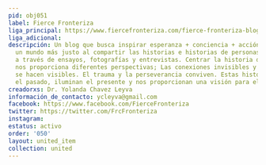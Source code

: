 ```yaml
---
pid: obj051
label: Fierce Fronteriza
liga_principal: https://www.fiercefronteriza.com/fierce-fronteriza-blog
liga_adicional: 
descripción: Un blog que busca inspirar esperanza + conciencia + acción para crear
  un mundo más justo al compartir las historias e historias de personas de la frontera
  a través de ensayos, fotografías y entrevistas. Centrar la historia desde la periferia
  nos proporciona diferentes perspectivas; Las conexiones invisibles y las alianzas
  se hacen visibles. El trauma y la perseverancia conviven. Estas historias revelan
  el pasado, iluminan el presente y nos proporcionan una visión para el futuro.
creadorxs: Dr. Yolanda Chavez Leyva
información_de_contacto: ycleyva@gmail.com
facebook: https://www.facebook.com/FierceFronteriza
twitter: https://twitter.com/FrcFronteriza
instagram: 
estatus: activo
order: '050'
layout: united_item
collection: united
---
```


